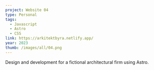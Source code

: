 ```yaml
---
project: Website 04
type: Personal
tags:
  - Javascript
  - Astro
  - CSS
link: https://arkitektbyra.netlify.app/
year: 2023
thumb: /images/all/04.png
---
```


Design and development for a fictional architectural firm using Astro.
